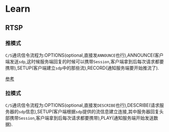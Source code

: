 # Learn

## RTSP

### 推模式

`C/S`通讯信令流程为:OPTIONS(optional,直接发`ANNOUNCE`也行),ANNOUNCE(客户端发送`sdp`,这时候服务端回复的时候可以携带`Session`,客户端拿到后每次请求都要携带),SETUP(客户端建立`sdp`中的那些流),RECORD(通知服务端要开始推流了).

[参考](./Capture.md#推流模式下)

### 拉模式

`C/S`通讯信令流程为:OPTIONS(optional,直接发`DESCRIBE`也行),DESCRIBE(请求服务器的`sdp`信息),SETUP(客户端根据`sdp`提供的流信息建立连接,其中服务器回复头部携带`Session`,客户端拿到后每次请求都要携带),PLAY(通知服务端开始发送数据).